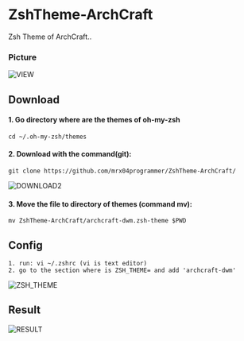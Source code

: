 # ZshTheme-ArchCraft
Zsh Theme of ArchCraft..
### Picture
![VIEW](https://imgbox.es/images/2021/06/14/dbx2vbdwe25716cb4ea250a92b7c1.jpg)


## Download
#### 1. Go directory where are the themes of oh-my-zsh
    cd ~/.oh-my-zsh/themes
#### 2. Download with the command(git): 
    git clone https://github.com/mrx04programmer/ZshTheme-ArchCraft/
![DOWNLOAD2](https://imgbox.es/images/2021/06/14/23c19e44a42f206a2.png)
#### 3. Move the file to directory of themes (command mv):
    mv ZshTheme-ArchCraft/archcraft-dwm.zsh-theme $PWD

## Config
    1. run: vi ~/.zshrc (vi is text editor)
    2. go to the section where is ZSH_THEME= and add 'archcraft-dwm'
![ZSH_THEME](https://imgbox.es/images/2021/06/14/1cbba13675d8becd3.png)
## Result
![RESULT](https://imgbox.es/images/2021/06/14/31a4d06c4d4a86d10.png)
